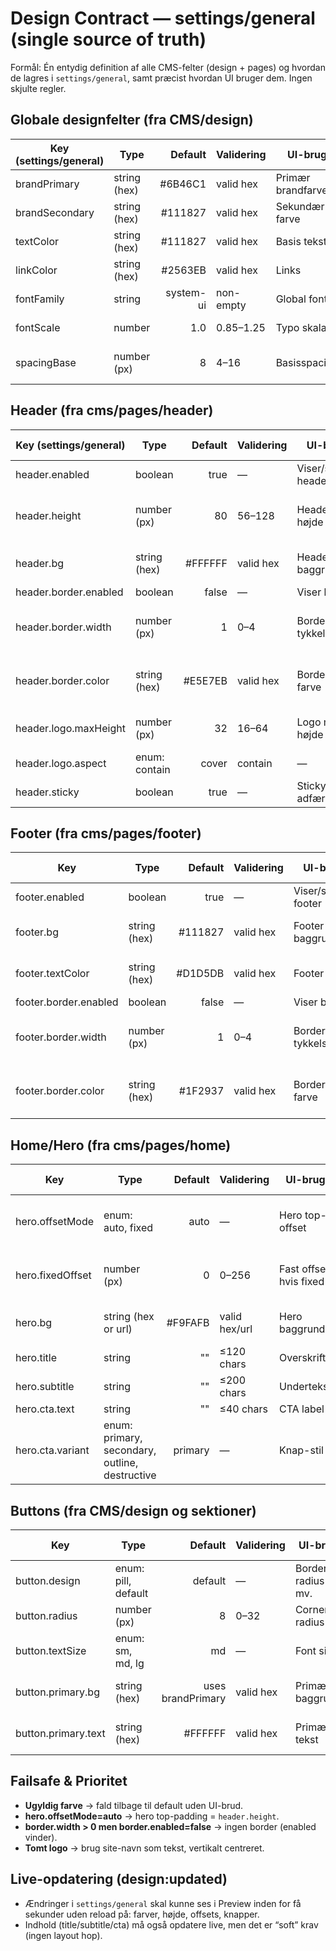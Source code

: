 # Design Contract — settings/general (single source of truth)

Formål: Én entydig definition af alle CMS-felter (design + pages) og hvordan de lagres i `settings/general`, samt præcist hvordan UI bruger dem. Ingen skjulte regler.

## Globale designfelter (fra CMS/design)
| Key (settings/general) | Type | Default | Validering | UI-brug | CSS-var | Live update | Note |
|---|---|---:|---|---|---|---|---|
| brandPrimary | string (hex) | #6B46C1 | valid hex | Primær brandfarve | --brand-primary | Ja | Bruges til knapper/links/hover |
| brandSecondary | string (hex) | #111827 | valid hex | Sekundær farve | --brand-secondary | Ja | Tekst/ikoner |
| textColor | string (hex) | #111827 | valid hex | Basis tekst | --text-color | Ja |  |
| linkColor | string (hex) | #2563EB | valid hex | Links | --link-color | Ja |  |
| fontFamily | string | system-ui | non-empty | Global font | --font-family | Ja |  |
| fontScale | number | 1.0 | 0.85–1.25 | Typo skala | --font-scale | Ja | multiplicativ skala |
| spacingBase | number (px) | 8 | 4–16 | Basisspacing | --spacing-base | Ja |  |

## Header (fra cms/pages/header)
| Key (settings/general) | Type | Default | Validering | UI-brug | CSS-var | Live update | Note |
|---|---|---:|---|---|---|---|---|
| header.enabled | boolean | true | — | Viser/skjuler header | — | Ja |  |
| header.height | number (px) | 80 | 56–128 | Header højde | --header-height | Ja | Styrer også hero offset |
| header.bg | string (hex) | #FFFFFF | valid hex | Header baggrund | --header-bg | Ja |  |
| header.border.enabled | boolean | false | — | Viser border | — | Ja |  |
| header.border.width | number (px) | 1 | 0–4 | Border tykkelse | --header-border-width | Ja | kræver enabled |
| header.border.color | string (hex) | #E5E7EB | valid hex | Border farve | --header-border-color | Ja |  |
| header.logo.maxHeight | number (px) | 32 | 16–64 | Logo maks-højde | --logo-max-height | Ja |  |
| header.logo.aspect | enum: contain|cover | contain | — | Logo skalering | — | Ja | CSS object-fit |
| header.sticky | boolean | true | — | Sticky adfærd | — | Ja |  |

## Footer (fra cms/pages/footer)
| Key | Type | Default | Validering | UI-brug | CSS-var | Live update | Note |
|---|---|---:|---|---|---|---|---|
| footer.enabled | boolean | true | — | Viser/skjuler footer | — | Ja |  |
| footer.bg | string (hex) | #111827 | valid hex | Footer baggrund | --footer-bg | Ja |  |
| footer.textColor | string (hex) | #D1D5DB | valid hex | Footer tekst | --footer-text | Ja |  |
| footer.border.enabled | boolean | false | — | Viser border | — | Ja |  |
| footer.border.width | number (px) | 1 | 0–4 | Border tykkelse | --footer-border-width | Ja |  |
| footer.border.color | string (hex) | #1F2937 | valid hex | Border farve | --footer-border-color | Ja |  |

## Home/Hero (fra cms/pages/home)
| Key | Type | Default | Validering | UI-brug | CSS-var | Live update | Note |
|---|---|---:|---|---|---|---|---|
| hero.offsetMode | enum: auto, fixed | auto | — | Hero top-offset | --hero-offset-mode | Ja | auto = følger header.height |
| hero.fixedOffset | number (px) | 0 | 0–256 | Fast offset hvis fixed | --hero-fixed-offset | Ja |  |
| hero.bg | string (hex or url) | #F9FAFB | valid hex/url | Hero baggrund | --hero-bg | Ja |  |
| hero.title | string | "" | ≤120 chars | Overskrift | — | Ja |  |
| hero.subtitle | string | "" | ≤200 chars | Undertekst | — | Ja |  |
| hero.cta.text | string | "" | ≤40 chars | CTA label | — | Ja |  |
| hero.cta.variant | enum: primary, secondary, outline, destructive | primary | — | Knap-stil | — | Ja | binder til brand vars |

## Buttons (fra CMS/design og sektioner)
| Key | Type | Default | Validering | UI-brug | CSS-var | Live update | Note |
|---|---|---:|---|---|---|---|---|
| button.design | enum: pill, default | default | — | Border-radius mv. | --btn-shape | Ja |  |
| button.radius | number (px) | 8 | 0–32 | Corner radius | --btn-radius | Ja |  |
| button.textSize | enum: sm, md, lg | md | — | Font size | --btn-text-size | Ja | skalerer med fontScale |
| button.primary.bg | string (hex) | uses brandPrimary | valid hex | Primær baggrund | --btn-primary-bg | Ja | fallback = brandPrimary |
| button.primary.text | string (hex) | #FFFFFF | valid hex | Primær tekst | --btn-primary-text | Ja |  |

## Failsafe & Prioritet
- **Ugyldig farve** → fald tilbage til default uden UI-brud.  
- **hero.offsetMode=auto** → hero top-padding = `header.height`.  
- **border.width > 0 men border.enabled=false** → ingen border (enabled vinder).  
- **Tomt logo** → brug site-navn som tekst, vertikalt centreret.

## Live-opdatering (design:updated)
- Ændringer i `settings/general` skal kunne ses i Preview inden for få sekunder uden reload på: farver, højde, offsets, knapper.  
- Indhold (title/subtitle/cta) må også opdatere live, men det er “soft” krav (ingen layout hop).
